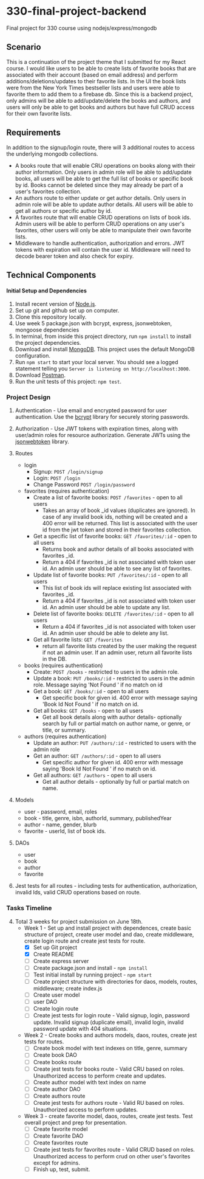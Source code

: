 # 330-final-project-backend
Final project for 330 course using nodejs/express/mongodb

## Scenario
This is a continuation of the project theme that I submitted for my React course. 
I would like users to be able to create lists of favorite books that are associated with their account (based on email address) and perform additions/deletions/updates to their favorite lists. In the UI the book lists were from the New York Times bestseller lists and users were able to favorite them to add them to a firebase db. 
Since this is a backend project, only admins will be able to add/update/delete the books and authors, and users will only be able to get books and authors but have full CRUD access for their own favorite lists.
## Requirements
In addition to the signup/login route, there will 3 additional routes to access the underlying mongodb collections.
 - A books route that will enable CRU operations on books along with their author information. Only users in admin role will be able to add/update books, all users will be able to get the full list of books or specific book by id. Books cannot be deleted since they may already be part of a user's favorites collection. 
 - An authors route to either update or get author details. Only users in admin role will be able to update author details. All users will be able to get all authors or specific author by id.
 - A favorites route that will enable CRUD operations on lists of book ids. Admin users will be able to perform CRUD operations on any user's favorites, other users will only be able to manipulate their own favorite lists.
 - Middleware to handle authentication, authorization and errors. JWT tokens with expiration will contain the user id. Middleware will need to decode bearer token and also check for expiry.
## Technical Components

#### Initial Setup and Dependencies
1. Install recent version of [Node.js](https://nodejs.org/en/download/).
2. Set up git and github set up on computer. 
3. Clone this repository locally. 
4. Use week 5 package.json with bcrypt, express, jsonwebtoken, mongoose dependencies
4. In terminal, from inside this project directory, run `npm install` to install the project dependencies.
5. Download and install [MongoDB](https://www.mongodb.com/try/download/community). This project uses the default MongoDB configuration.
6. Run `npm start` to start your local server. You should see a logged statement telling you `Server is listening on http://localhost:3000`.
7. Download [Postman](https://www.postman.com/).
8. Run the unit tests of this project: `npm test`.

### Project Design
1. Authentication - Use email and encrypted password for user authentication.  Use the [bcrypt](https://www.npmjs.com/package/bcrypt) library for securely storing passwords. 

2. Authorization - Use JWT tokens with expiration times, along with user/admin roles for resource authorization. Generate JWTs using the [jsonwebtoken](https://www.npmjs.com/package/jsonwebtoken) library. 

3. Routes 
    - login
        - Signup: `POST /login/signup`
        - Login: `POST /login`
        - Change Password `POST /login/password`
    - favorites (requires authentication)
        - Create a list of favorite books: `POST /favorites` - open to all users
            - Takes an array of book _id values (duplicates are ignored). In case of any invalid book ids, nothing will be created and a 400 error will be returned. This list is associated with the user id from the jwt token and stored in their favorites collection.
        - Get a specific list of favorite books: `GET /favorites/:id` - open to all users
            - Returns book and author details of all books associated with favorites _id.
            - Return a 404 if favorites _id is not associated with token user id. An admin user should be able to see any list of favorites.
        - Update list of favorite books: `PUT /favorites/:id` - open to all users
            - This list of book ids will replace existing list associated with favorites _id. 
            - Return a 404 if favorites _id is not associated with token user id. An admin user should be able to update any list.
        - Delete list of favorite books: `DELETE /favorites/:id` - open to all users
            - Return a 404 if favorites _id is not associated with token user id. An admin user should be able to delete any list.
        - Get all favorite lists: `GET /favorites` 
            - return all favorite lists created by the user making the request if not an admin user. If an admin user, return all favorite lists in the DB.
    - books (requires authentication)
        - Create: `POST /books` - restricted to users in the admin role.
        - Update a book: `PUT /books/:id` - restricted to users in the admin role. Message saying 'Not Found ' if no match on id
        - Get a book: `GET /books/:id` - open to all users
            - Get specific book for given id. 400 error with message saying 'Book Id Not Found ' if no match on id.
        - Get all books: `GET /books` - open to all users
            - Get all book details along with author details- optionally search by full or partial match on author name, or genre, or title, or summary.
    - authors (requires authentication)
        - Update an author: `PUT /authors/:id` - restricted to users with the admin role
        - Get an author: `GET /authors/:id` - open to all users
            - Get specific author for given id. 400 error with message saying 'Book Id Not Found ' if no match on id.
        - Get all authors: `GET /authors` - open to all users
            - Get all author details - optionally by full or partial match on name.

4. Models
    - user - password, email, roles
    - book - title, genre, isbn, authorId, summary, publishedYear 
    - author - name, gender, blurb
    - favorite - userId, list of book ids.
5. DAOs
    - user 
    - book
    - author
    - favorite

6. Jest tests for all routes - including tests for authentication, authorization, invalid Ids, valid CRUD operations based on route.

### Tasks Timeline
4. Total 3 weeks for project submission on June 18th.
    - Week 1 - Set up and install project with dependences, create basic structure of project, create user model and dao, create middleware, create login route and create jest tests for route.
        - [x] Set up Git project
        - [x] Create README
        - [ ] Create express server
        - [ ] Create package.json and install - `npm install`
        - [ ] Test initial install by running project - `npm start`
        - [ ] Create project structure with directories for daos, models, routes, middleware; create index.js
        - [ ] Create user model
        - [ ] user DAO
        - [ ] Create login route
        - [ ] Create jest tests for login route - Valid signup, login, password update. Invalid signup (duplicate email), invalid login, invalid password update with 404 situations.
    - Week 2 - Create books and authors models, daos, routes, create jest tests for routes.
        - [ ] Create book model with text indexes on title, genre, summary
        - [ ] Create book DAO
        - [ ] Create books route
        - [ ] Create jest tests for books route - Valid CRU based on roles. Unauthorized access to perform create and updates. 
        - [ ] Create author model with text index on name
        - [ ] Create author DAO
        - [ ] Create authors route
        - [ ] Create jest tests for authors route - Valid RU based on roles. Unauthorized access to perform updates. 
    - Week 3 - create favorite model, daos, routes, create jest tests. Test overall project and prep for presentation.
        - [ ] Create favorite model
        - [ ] Create favorite DAO
        - [ ] Create favorites route
        - [ ] Create jest tests for favorites route - Valid CRUD based on roles. Unauthorized access to perform crud on other user's favorites except for admins. 
        - [ ] Finish up, test, submit. 